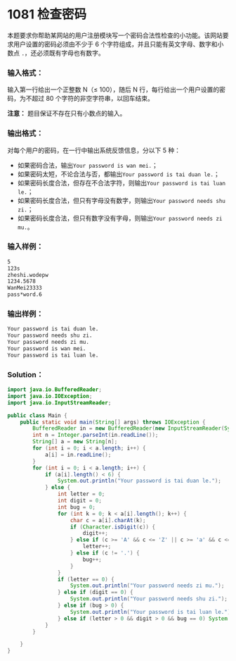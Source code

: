 # 1081 检查密码

本题要求你帮助某网站的用户注册模块写一个密码合法性检查的小功能。该网站要求用户设置的密码必须由不少于 6 个字符组成，并且只能有英文字母、数字和小数点 `.`，还必须既有字母也有数字。

### 输入格式：

输入第一行给出一个正整数 N（≤ 100），随后 N 行，每行给出一个用户设置的密码，为不超过 80 个字符的非空字符串，以回车结束。

**注意：** 题目保证不存在只有小数点的输入。

### 输出格式：

对每个用户的密码，在一行中输出系统反馈信息，分以下 5 种：

- 如果密码合法，输出`Your password is wan mei.`；
- 如果密码太短，不论合法与否，都输出`Your password is tai duan le.`；
- 如果密码长度合法，但存在不合法字符，则输出`Your password is tai luan le.`；
- 如果密码长度合法，但只有字母没有数字，则输出`Your password needs shu zi.`；
- 如果密码长度合法，但只有数字没有字母，则输出`Your password needs zi mu.`。

### 输入样例：

```tex
5
123s
zheshi.wodepw
1234.5678
WanMei23333
pass*word.6
```

### 输出样例：

```tex
Your password is tai duan le.
Your password needs shu zi.
Your password needs zi mu.
Your password is wan mei.
Your password is tai luan le.
```

### Solution：

```java
import java.io.BufferedReader;
import java.io.IOException;
import java.io.InputStreamReader;

public class Main {
    public static void main(String[] args) throws IOException {
        BufferedReader in = new BufferedReader(new InputStreamReader(System.in));
        int n = Integer.parseInt(in.readLine());
        String[] a = new String[n];
        for (int i = 0; i < a.length; i++) {
            a[i] = in.readLine();
        }
        for (int i = 0; i < a.length; i++) {
            if (a[i].length() < 6) {
                System.out.println("Your password is tai duan le.");
            } else {
                int letter = 0;
                int digit = 0;
                int bug = 0;
                for (int k = 0; k < a[i].length(); k++) {
                    char c = a[i].charAt(k);
                    if (Character.isDigit(c)) {
                        digit++;
                    } else if (c >= 'A' && c <= 'Z' || c >= 'a' && c <= 'z') {
                        letter++;
                    } else if (c != '.') {
                        bug++;
                    }
                }
                if (letter == 0) {
                    System.out.println("Your password needs zi mu.");
                } else if (digit == 0) {
                    System.out.println("Your password needs shu zi.");
                } else if (bug > 0) {
                    System.out.println("Your password is tai luan le.");
                } else if (letter > 0 && digit > 0 && bug == 0) System.out.println("Your password is wan mei.");
            }
        }

    }
}
```
